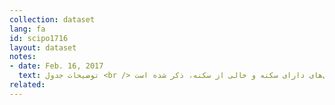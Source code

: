 ```yaml
---
collection: dataset
lang: fa
id: scipo1716
layout: dataset
notes: 
- date: Feb. 16, 2017
  text: توضیحات جدول <br /> در ستون تعداد آبادی، تعداد کل آبادی‌ها، اعم از آبادی‌های دارای سکنه و خالی از سکنه، ذکر شده است.
related:
---
```

